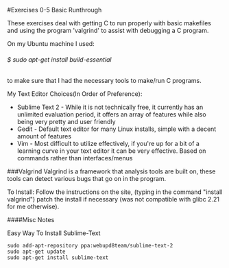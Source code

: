 #Exercises 0-5
Basic Runthrough

These exercises deal with getting C to run properly with basic makefiles and using the program 'valgrind' to assist with debugging a C program.

On my Ubuntu machine I used:
######	$ sudo apt-get install build-essential
to make sure that I had the necessary tools to make/run C programs.

My Text Editor Choices(In Order of Preference):
* Sublime Text 2 - While it is not technically free, it currently has an unlimited evaluation period, it offers an array of features while also being very pretty and user friendly
* Gedit - Default text editor for many Linux installs, simple with a decent amount of features
* Vim - Most difficult to utilize effectively, if you're up for a bit of a learning curve in your text editor it can be very effective. Based on commands rather than interfaces/menus

###Valgrind
Valgrind is a framework that analysis tools are built on, these tools can detect various bugs that go on in the program.

To Install: Follow the instructions on the site, (typing in the command "install valgrind") patch the install if necessary (was not compatible with glibc 2.21 for me otherwise).

####Misc Notes

Easy Way To Install Sublime-Text
```
sudo add-apt-repository ppa:webupd8team/sublime-text-2
sudo apt-get update
sudo apt-get install sublime-text
```
